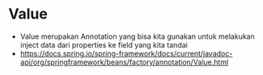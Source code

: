 # Value
* Value merupakan Annotation yang bisa kita gunakan untuk melakukan inject data dari properties ke field yang kita tandai
* https://docs.spring.io/spring-framework/docs/current/javadoc-api/org/springframework/beans/factory/annotation/Value.html 
